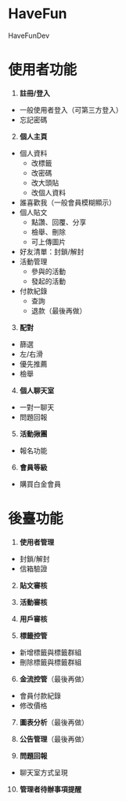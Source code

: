 # HaveFun
HaveFunDev
# 使用者功能
1. **註冊/登入**
  * 一般使用者登入（可第三方登入）
  * 忘記密碼

2. **個人主頁**
  * 個人資料
    - 改標籤
    - 改密碼
    - 改大頭貼
    - 改個人資料
  * 誰喜歡我（一般會員模糊顯示）
  * 個人貼文
    - 點讚、回覆、分享
    - 檢舉、刪除
    - 可上傳圖片
  * 好友清單：封鎖/解封
  * 活動管理
    - 參與的活動
    - 發起的活動
  * 付款紀錄
    - 查詢
    - 退款（最後再做）

3. **配對**
  * 篩選
  * 左/右滑
  * 優先推薦
  * 檢舉

4. **個人聊天室**
  * 一對一聊天
  * 問題回報

5. **活動揪團**
  * 報名功能

6. **會員等級**
  * 購買白金會員

# 後臺功能
1. **使用者管理**
  * 封鎖/解封
  * 信箱驗證

2. **貼文審核**

3. **活動審核**

4. **用戶審核**

5. **標籤控管**
  * 新增標籤與標籤群組
  * 刪除標籤與標籤群組

6. **金流控管**（最後再做）
  * 會員付款紀錄
  * 修改價格

7. **圖表分析**（最後再做）

8. **公告管理**（最後再做）

9. **問題回報**
  * 聊天室方式呈現

10. **管理者待辦事項提醒**

